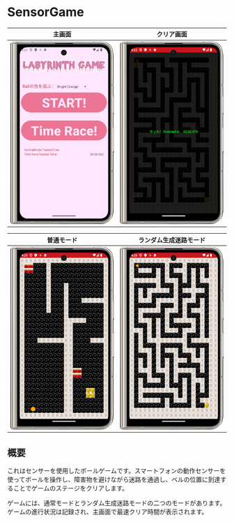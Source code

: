 # SensorGame


| 主画面 | クリア画面 |
|--------|-----------|
| <img src="./images/Main.png" width="250"> | <img src="./images/Pass.png" width="250"> |

| 普通モード | ランダム生成迷路モード |
|------------------------|------------|
| <img src="./images/Normal.png" width="250"> | <img src="./images/Random.png" width="250"> |

<!--![主画面](./images/Main.png)-->
<!--![普通モード](./images/Normal.png)-->
<!--![ランダム生成迷路モード](./images/Random.png)-->
<!--![完成画面](./images/Pass.png)-->

## 概要

これはセンサーを使用したボールゲームです。スマートフォンの動作センサーを使ってボールを操作し、障害物を避けながら迷路を通過し、ベルの位置に到達することでゲームのステージをクリアします。

ゲームには、通常モードとランダム生成迷路モードの二つのモードがあります。ゲームの進行状況は記録され、主画面で最速クリア時間が表示されます。
